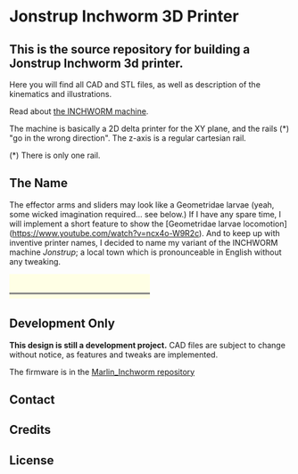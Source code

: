 # Jonstrup Inchworm 3D Printer

## This is the source repository for building a Jonstrup Inchworm 3d printer.
Here you will find all CAD and STL files, as well as description of the kinematics and illustrations.

Read about [the INCHWORM machine](/themachine.md).

The machine is basically a 2D delta printer for the XY plane, and the rails (*) "go in the wrong direction".
The z-axis is a regular cartesian rail. 

(*) There is only one rail.

## The Name
The effector arms and sliders may look like a Geometridae larvae (yeah, some wicked imagination required...
see below.)
If I have any spare time, I will implement a short feature to show the [Geometridae larvae locomotion]
(https://www.youtube.com/watch?v=ncx4o-W9R2c). And to keep up with inventive printer names, I decided to 
name my variant of the INCHWORM machine _Jonstrup_; a local town which is pronounceable in English without 
any tweaking.

<img src="/pics/a.gif" width="50%"></img>



## Development Only

__This design is still a development project.__
CAD files are subject to change without notice, as features and tweaks are implemented.

The firmware is in the [Marlin_Inchworm repository](https://github.com/jhsandell/MarlinDev_Inchworm)

## Contact
<tbd>

## Credits
<Jens Henrik Sandell>

## License
<tbd>
